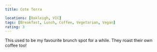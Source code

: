 ```yaml
---
title: Cote Terra

locations: [Oakleigh, VIC]
tags: [Breakfast, Lunch, Coffee, Vegetarian, Vegan]
rating: 3
---
```


This used to be my favourite brunch spot for a while. They roast their own coffee too!